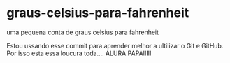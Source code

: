 # graus-celsius-para-fahrenheit
uma pequena conta de graus celsius para fahrenheit


Estou ussando esse commit para aprender melhor a ultilizar o Git e GitHub. Por isso esta essa loucura toda.... ALURA PAPAIIIII
